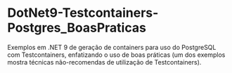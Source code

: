 # DotNet9-Testcontainers-Postgres_BoasPraticas
Exemplos em .NET 9 de geração de containers para uso do PostgreSQL com Testcontainers, enfatizando o uso de boas práticas (um dos exemplos mostra técnicas não-recomendas de utilização de Testcontainers).
